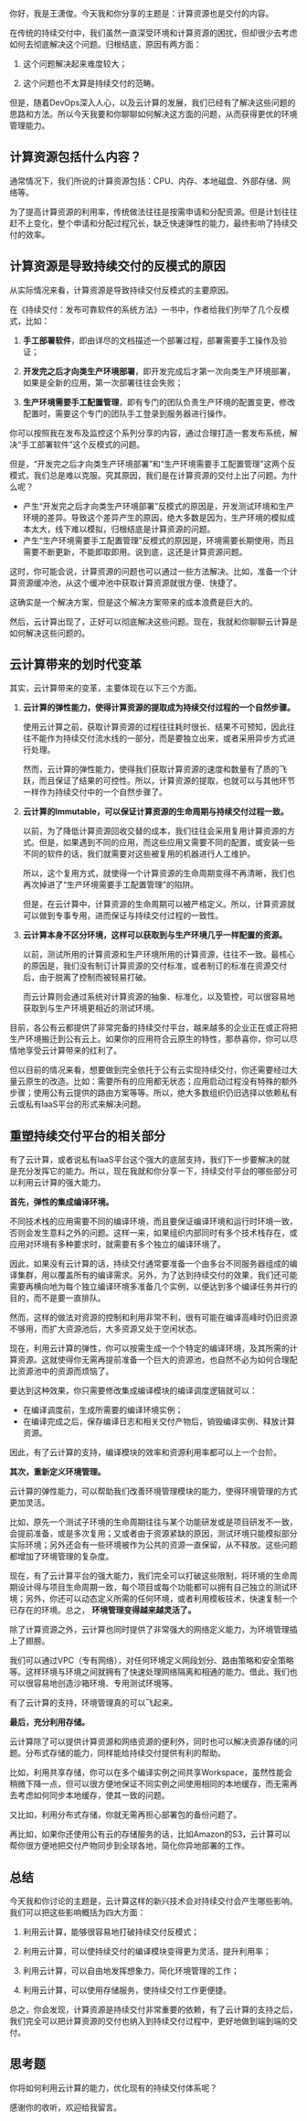 你好，我是王潇俊。今天我和你分享的主题是：计算资源也是交付的内容。

在传统的持续交付中，我们虽然一直深受环境和计算资源的困扰，但却很少去考虑如何去彻底解决这个问题。归根结底，原因有两方面：

1. 这个问题解决起来难度较大；

2. 这个问题也不太算是持续交付的范畴。


但是，随着DevOps深入人心，以及云计算的发展，我们已经有了解决这些问题的思路和方法。所以今天我要和你聊聊如何解决这方面的问题，从而获得更优的环境管理能力。

## 计算资源包括什么内容？

通常情况下，我们所说的计算资源包括：CPU、内存、本地磁盘、外部存储、网络等。

为了提高计算资源的利用率，传统做法往往是按需申请和分配资源。但是计划往往赶不上变化，整个申请和分配过程冗长，缺乏快速弹性的能力，最终影响了持续交付的效率。

## 计算资源是导致持续交付的反模式的原因

从实际情况来看，计算资源是导致持续交付反模式的主要原因。

在《持续交付：发布可靠软件的系统方法》一书中，作者给我们列举了几个反模式，比如：

1. **手工部署软件**，即由详尽的文档描述一个部署过程，部署需要手工操作及验证；

2. **开发完之后才向类生产环境部署**，即开发完成后才第一次向类生产环境部署，如果是全新的应用，第一次部署往往会失败；

3. **生产环境需要手工配置管理**，即有专门的团队负责生产环境的配置变更，修改配置时，需要这个专门的团队手工登录到服务器进行操作。


你可以按照我在发布及监控这个系列分享的内容，通过合理打造一套发布系统，解决“手工部署软件”这个反模式的问题。

但是，“开发完之后才向类生产环境部署”和“生产环境需要手工配置管理”这两个反模式，我们总是难以克服。究其原因，我们是在计算资源的交付上出了问题。为什么呢？

- 产生“开发完之后才向类生产环境部署”反模式的原因是，开发测试环境和生产环境的差异。导致这个差异产生的原因，绝大多数是因为，生产环境的模拟成本太大，线下难以模拟，归根结底是计算资源的问题。
- 产生“生产环境需要手工配置管理”反模式的原因是，环境需要长期使用，而且需要不断更新，不能即取即用。说到底，这还是计算资源问题。

这时，你可能会说，计算资源的问题也可以通过一些方法解决。比如，准备一个计算资源缓冲池，从这个缓冲池中获取计算资源就很方便、快捷了。

这确实是一个解决方案，但是这个解决方案带来的成本浪费是巨大的。

然后，云计算出现了，正好可以彻底解决这些问题。现在，我就和你聊聊云计算是如何解决这些问题的。

## 云计算带来的划时代变革

其实，云计算带来的变革，主要体现在以下三个方面。

1. **云计算的弹性能力，使得计算资源的提取成为持续交付过程的一个自然步骤。**


   使用云计算之前，获取计算资源的过程往往耗时很长、结果不可预知，因此往往不能作为持续交付流水线的一部分，而是要独立出来，或者采用异步方式进行处理。


   然而，云计算的弹性能力，使得我们获取计算资源的速度和数量有了质的飞跃，而且保证了结果的可控性。所以，计算资源的提取，也就可以与其他环节一样作为持续交付中的一个自然步骤了。

2. **云计算的Immutable，可以保证计算资源的生命周期与持续交付过程一致。**


   以前，为了降低计算资源回收交替的成本，我们往往会采用复用计算资源的方式。但是，如果遇到不同的应用，而这些应用又需要不同的配置，或安装一些不同的软件的话，我们就需要对这些被复用的机器进行人工维护。


   所以，这个复用方式，就使得一个计算资源的生命周期变得不再清晰，我们也再次掉进了“生产环境需要手工配置管理”的陷阱。


   但是，在云计算中，计算资源的生命周期可以被严格定义。所以，计算资源就可以做到专事专用，进而保证与持续交付过程的一致性。

3. **云计算本身不区分环境，这样可以获取到与生产环境几乎一样配置的资源。**


   以前，测试所用的计算资源和生产环境所用的计算资源，往往不一致。最核心的原因是，我们没有制订计算资源的交付标准，或者制订的标准在资源交付后，由于脱离了控制而被轻易打破。


   而云计算则会通过系统对计算资源的抽象、标准化，以及管控，可以很容易地获取到与生产环境更相近的测试环境。


目前，各公有云都提供了非常完备的持续交付平台，越来越多的企业正在或正将把生产环境搬迁到公有云上。如果你的应用符合云原生的特性，那恭喜你，你可以尽情地享受云计算带来的红利了。

但以目前的情况来看，想要做到完全依托于公有云实现持续交付，你还需要经过大量云原生的改造。比如：需要所有的应用都无状态；应用启动过程没有特殊的额外步骤；使用公有云提供的路由方案等等。所以，绝大多数组织仍旧选择以依赖私有云或私有IaaS平台的形式来解决问题。

## 重塑持续交付平台的相关部分

有了云计算，或者说私有IaaS平台这个强大的底层支持，我们下一步要解决的就是充分发挥它的能力。所以，现在我就和你分享一下，持续交付平台的哪些部分可以利用云计算的强大能力。

**首先，弹性的集成编译环境。**

不同技术栈的应用需要不同的编译环境，而且要保证编译环境和运行时环境一致，否则会发生意料之外的问题。这样一来，如果组织内部同时有多个技术栈存在，或应用对环境有多种要求时，就需要有多个独立的编译环境了。

因此，如果没有云计算的话，持续交付通常要准备一个由多台不同服务器组成的编译集群，用以覆盖所有的编译需求。另外，为了达到持续交付的效果，我们还可能需要再横向地为每个独立编译环境多准备几个实例，以便达到多个编译任务并行的目的，而不是要一直排队。

然而，这样的做法对资源的控制和利用非常不利，很有可能在编译高峰时仍旧资源不够用，而扩大资源池后，大多资源又处于空闲状态。

现在，利用云计算的弹性，你可以按需生成一个个特定的编译环境，及其所需的计算资源。这就使得你无需再提前准备一个巨大的资源池，也自然不必为如何合理配比资源池中的资源而烦恼了。

要达到这种效果，你只需要修改集成编译模块的编译调度逻辑就可以：

- 在编译调度前，生成所需要的编译环境实例；
- 在编译完成之后，保存编译日志和相关交付产物后，销毁编译实例、释放计算资源。

因此，有了云计算的支持，编译模块的效率和资源利用率都可以上一个台阶。

**其次，重新定义环境管理。**

云计算的弹性能力，可以帮助我们改善环境管理模块的能力，使得环境管理的方式更加灵活。

比如，原先一个测试子环境的生命周期往往与某个功能研发或是项目研发不一致，会提前准备，或是多次复用；又或者由于资源紧缺的原因，测试环境只能模拟部分实际环境；另外还会有一些环境被作为公共的资源一直保留，从不释放。这些问题都增加了环境管理的复杂度。

现在，有了云计算平台的强大能力，我们完全可以打破这些限制，将环境的生命周期设计得与项目生命周期一致，每个项目或每个功能都可以拥有自己独立的测试环境；另外，你还可以动态定义所需的任何环境，或者利用模板技术，快速复制一个已存在的环境。总之， **环境管理变得越来越灵活了。**

除了计算资源之外，云计算也同时提供了非常强大的网络定义能力，为环境管理插上了翅膀。

我们可以通过VPC（专有网络），对任何环境定义网段划分、路由策略和安全策略等。这样环境与环境之间就拥有了快速处理网络隔离和相通的能力。借此，我们也可以很容易地创造沙箱环境、专用测试环境等。

有了云计算的支持，环境管理真的可以飞起来。

**最后，充分利用存储。**

云计算除了可以提供计算资源和网络资源的便利外，同时也可以解决资源存储的问题。分布式存储的能力，同样能给持续交付提供有利的帮助。

比如，利用共享存储，你可以在多个编译实例之间共享Workspace，虽然性能会稍微下降一点，但可以很方便地保证不同实例之间使用相同的本地缓存，而无需再去考虑如何同步本地缓存，使其一致的问题。

又比如，利用分布式存储，你就无需再担心部署包的备份问题了。

再比如，如果你还使用公有云的存储服务的话，比如Amazon的S3，云计算可以帮你很方便地把交付产物同步到全球各地，简化你异地部署的工作。

## 总结

今天我和你讨论的主题是，云计算这样的新兴技术会对持续交付会产生哪些影响。我们可以把这些影响概括为四大方面：

1. 利用云计算，能够很容易地打破持续交付反模式；

2. 利用云计算，可以使持续交付的编译模块变得更为灵活，提升利用率；

3. 利用云计算，可以自由地发挥想象力，简化环境管理的工作；

4. 利用云计算，可以使用存储服务，使持续交付工作更便捷。


总之，你会发现，计算资源是持续交付非常重要的依赖，有了云计算的支持之后，我们完全可以把计算资源的交付也纳入到持续交付过程中，更好地做到端到端的交付。

## 思考题

你将如何利用云计算的能力，优化现有的持续交付体系呢？

感谢你的收听，欢迎给我留言。